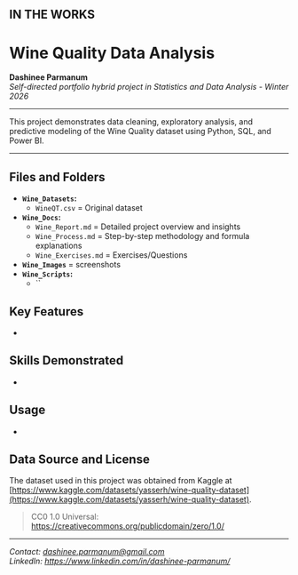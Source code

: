## IN THE WORKS

# Wine Quality Data Analysis

**Dashinee Parmanum**  
*Self-directed portfolio hybrid project in Statistics and Data Analysis - Winter 2026*

---

This project demonstrates data cleaning, exploratory analysis, and predictive modeling of the Wine Quality dataset using Python, SQL, and Power BI.

---

## Files and Folders
- **`Wine_Datasets`:**
  - `WineQT.csv` = Original dataset
- **`Wine_Docs`:**
  - `Wine_Report.md` = Detailed project overview and insights
  - `Wine_Process.md` = Step-by-step methodology and formula explanations
  - `Wine_Exercises.md` = Exercises/Questions
- **`Wine_Images`** = screenshots
- **`Wine_Scripts`:** 
  - ``

## Key Features
- 

## Skills Demonstrated
-

## Usage
- 

## Data Source and License
The dataset used in this project was obtained from Kaggle at [https://www.kaggle.com/datasets/yasserh/wine-quality-dataset](https://www.kaggle.com/datasets/yasserh/wine-quality-dataset).
> CC0 1.0 Universal: https://creativecommons.org/publicdomain/zero/1.0/

---
*Contact: dashinee.parmanum@gmail.com*  
*LinkedIn: https://www.linkedin.com/in/dashinee-parmanum/*
